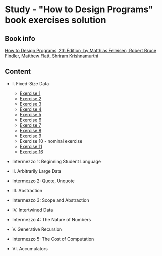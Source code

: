 # Study - "How to Design Programs" book exercises solution

## Book info
[How to Design Programs, 2th Edition, by Matthias Felleisen, Robert Bruce Findler, Matthew Flatt, Shriram Krishnamurthi](https://htdp.org/)

## Content 
* I. Fixed-Size Data
    * [Exercise 1](https://github.com/kudraem/study-htdp-book-exercises/tree/master/i-fixed-size-data/exercise-1)
    * [Exercise 2](https://github.com/kudraem/study-htdp-book-exercises/tree/master/i-fixed-size-data/exercise-2)
    * [Exercise 3](https://github.com/kudraem/study-htdp-book-exercises/tree/master/i-fixed-size-data/exercise-3)
    * [Exercise 4](https://github.com/kudraem/study-htdp-book-exercises/tree/master/i-fixed-size-data/exercise-4)
    * [Exercise 5](https://github.com/kudraem/study-htdp-book-exercises/tree/master/i-fixed-size-data/exercise-5)
    * [Exercise 6](https://github.com/kudraem/study-htdp-book-exercises/tree/master/i-fixed-size-data/exercise-6)
    * [Exercise 7](https://github.com/kudraem/study-htdp-book-exercises/tree/master/i-fixed-size-data/exercise-7)
    * [Exercise 8](https://github.com/kudraem/study-htdp-book-exercises/tree/master/i-fixed-size-data/exercise-8)
    * [Exercise 9](https://github.com/kudraem/study-htdp-book-exercises/tree/master/i-fixed-size-data/exercise-9)
    * Exercise 10 - nominal exercise
    * [Exercise 11](https://github.com/kudraem/study-htdp-book-exercises/tree/master/i-fixed-size-data/exercise-11)
    * [Exercise 16](https://github.com/kudraem/study-htdp-book-exercises/tree/master/i-fixed-size-data/exercise-16)
 
* Intermezzo 1: Beginning Student Language
* II. Arbitrarily Large Data
* Intermezzo 2: Quote, Unquote
* III. Abstraction
* Intermezzo 3: Scope and Abstraction
* IV. Intertwined Data
* Intermezzo 4: The Nature of Numbers
* V. Generative Recursion
* Intermezzo 5: The Cost of Computation
* VI. Accumulators
